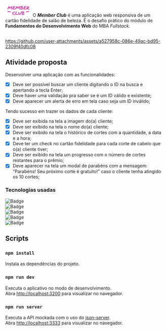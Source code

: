 <img src="/src/assets/Logo.png" widht=40px height=40px>
O <i><b>Member Club</b></i> é uma aplicação web responsiva de um cartão fidelidade de salão de beleza. É o desafio prático do módulo de <b>Fundamentos do Desenvolvimento Web</b> do MBA <i>Fullstack</i>.
<br/><br/>

https://github.com/user-attachments/assets/a527958c-086e-49ac-bd95-2309f40dfc08



## Atividade proposta
Desenvolver uma aplicação com as funcionalidades: 
- [X] Deve ser possível buscar um cliente digitando o ID na busca e apertando a tecla Enter;
- [X] Deve haver uma validação pra saber se é um ID válido e existente;
- [X] Deve aparecer um alerta de erro em tela caso seja um ID inválido;

Tendo sucesso em trazer os dados de cada cliente:

- [X] Deve ser exibida na tela a imagem do(a) cliente;
- [X] Deve ser exibido na tela o nome do(a) cliente;
- [X] Deve ser exibido na tela o histórico de cortes com a quantidade, a data e a hora;
- [X] Deve ter um check no cartão fidelidade para cada corte de cabelo que o(a) cliente tiver;
- [X] Deve ser exibido na tela um progresso com o número de cortes restantes para o prêmio;
- [X] Deve aparecer na tela um modal de parabéns com a mensagem: “Parabéns! Seu próximo corte é gratuito!” caso o cliente tenha atingido os 10 cortes;

### Tecnologias usadas
![Badge](https://img.shields.io/static/v1?label=CSS&message=Estilo&color=3C5CA1&style=for-the-badge&logo=css3) <br/>
![Badge](https://img.shields.io/static/v1?label=Json%20Server&message=Fake%20API&color=3D03A7&style=for-the-badge&logo=json) <br/>
![Badge](https://img.shields.io/static/v1?label=JavaScript&message=Dinamismo&color=EBD531&style=for-the-badge&logo=javascript) <br/>
![Badge](https://img.shields.io/static/v1?label=webpack&message=Bundler&color=cdebf9&style=for-the-badge&logo=webpack) <br/>
![Badge](https://img.shields.io/static/v1?label=Babel&message=Compilador&color=F9DC3E&style=for-the-badge&logo=babel) <br/>

## Scripts

### `npm install`

Instala as dependências do projeto.<br />

### `npm run dev`

Executa o aplicativo no modo de desenvolvimento.<br />
Abra [http://localhost:3200](http://localhost:3200) para visualizar no navegador.

### `npm run server`

Executa a API mockada com o uso do [json-server](https://www.npmjs.com/package/json-server).<br />
Abra [http://localhost:3333](http://localhost:3333) para visualizar no navegador.
